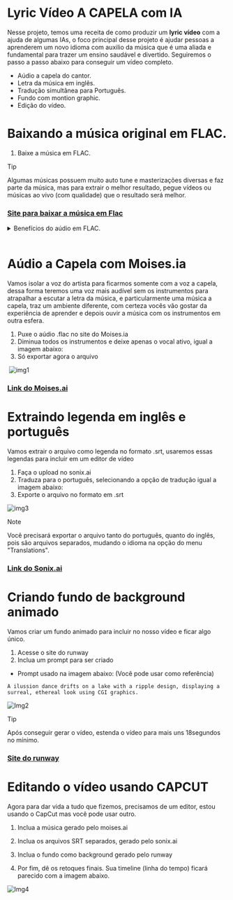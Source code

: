 # Lyric Vídeo A CAPELA com IA

Nesse projeto, temos uma receita de como produzir um **lyric vídeo** com a ajuda de algumas IAs, o foco principal desse projeto é ajudar pessoas a aprenderem um novo idioma com auxilio da música que é uma aliada e fundamental para trazer um ensino saudável e divertido. Seguiremos o passo a passo abaixo para conseguir um vídeo completo.

 - Aúdio a capela do cantor.
 - Letra da música em inglês.
 - Tradução simultânea para Português.
 - Fundo com montion graphic.
 - Edição do vídeo.




 # Baixando a música original em FLAC.

1. Baixe a música em FLAC.

> [!TIP]
> Algumas músicas possuem muito auto tune e masterizações diversas e faz parte da música, mas para extrair o melhor resultado, pegue vídeos ou músicas ao vivo (com qualidade) que o resultado será melhor.



### [Site para baixar a música em Flac](https://4kdownload.to/ptaY/youtube-to-flac)



<details>
  <summary>Benefícios do aúdio em FLAC.</summary>
    <p>
        A FLAC tem sido bem recebida pelo negócio da música como uma solução econômica para fornecer música com qualidade de CD ou superior, e faltam-lhe os problemas de áudio que afligem os MP3s. O FLAC é sem perdas e se assemelha aos arquivos ZIP porque produz o mesmo som quando descompactado. Até recentemente, a única opção para obter arquivos "sem perdas" era através dos formatos de CD não comprimido CDA ou WAV, nenhum dos quais é tão eficiente em termos de espaço quanto o FLAC.Os arquivos FLAC são até seis vezes maiores que os arquivos MP3, mas são metade do tamanho de um CD e podem proporcionar a mesma melhoria de qualidade de áudio. Além disso, o FLAC não está limitado a 16 bits (qualidade de CD), e você pode adquirir arquivos de até 24 bits/192kHz para um possível ganho de desempenho. Enquanto as conseqüências de uma qualidade melhor do que a do CD são discutidas a quente, Pono e outras empresas colocaram seus nomes em suas vantagens.
    </p>
    <p>
    A FLAC está aqui para ficar, independentemente de você usar arquivos de qualidade 16 bits ou 24 bits. De acordo com especialistas como Malcolm Hawksford, professor de psicoacústica da Universidade de Essex, a FLAC ainda é viável apesar da concorrência de formatos proprietários, como MQA e DSD.
    </p>
<p>
    O FLAC é um formato futuro para áudio de alta qualidade. É benéfico para a transferência de dados pela Internet, uma vez que muitas vezes diminui o tempo de download. Parece duvidoso que grandes avanços serão feitos para compressão sem perdas, "Hawksford postado no blog da Society of Sound de Bowers & Wilkins.
    </p>
<p>
    Os discos ainda são amplamente utilizados, mas logo serão substituídos pela facilidade de arquivos completamente digitais, tais como arquivos streaming ou de software salvos em sua rede ou na nuvem. Como formato, o FLAC provavelmente nunca será tão popular como os CDs e DVDs foram durante seus dias, mas se tornou rapidamente o arquivo de escolha entre os audiófilos.
    </p>

</details>
​	

# Aúdio a Capela com Moises.ia

Vamos isolar a voz do artista para ficarmos somente com a voz a capela, dessa forma teremos uma voz mais audível sem os instrumentos para atrapalhar a escutar a letra da música, e particularmente uma música a capela, traz um ambiente diferente, com certeza vocês vão gostar da experiência de aprender e depois ouvir a música com os instrumentos em outra esfera.

1. Puxe o aúdio .flac no site do Moises.ia
2. Diminua todos os instrumentos e deixe apenas o vocal ativo, igual a imagem abaixo:
3. Só exportar agora o arquivo

​	![img1](https://github.com/Clebio2030/BootCamp_Nexa_Dio_IA/assets/134241152/e0607664-f4c8-4b65-a1c8-280d3d107764)

### [Link do Moises.ai](studio.moises.ai)



# Extraindo legenda em inglês e português

Vamos extrair o arquivo como legenda no formato .srt, usaremos essas legendas para incluir em um editor de vídeo

1. Faça o upload no sonix.ai
2. Traduza para o português, selecionando a opção de tradução igual a imagem abaixo:
3. Exporte o arquivo no formato em .srt


![img3](https://github.com/Clebio2030/BootCamp_Nexa_Dio_IA/assets/134241152/5c834b1b-d7fc-4601-b9fc-1edb6cb0831a)
​	

> [!NOTE]
>
> Você precisará exportar o arquivo tanto do português, quanto do inglês, pois são arquivos separados, mudando o idioma na opção do menu "Translations".



### [Link do Sonix.ai](https://my.sonix.ai/)



# Criando fundo de background animado

Vamos criar um fundo animado para incluir no nosso vídeo e ficar algo único.

1. Acesse o site do runway
2. Inclua um prompt para ser criado

- Prompt usado na imagem abaixo: (Você pode usar como referência)

```
A ilussion dance drifts on a lake with a ripple design, displaying a surreal, ethereal look using CGI graphics.
```

![Img2](https://github.com/Clebio2030/BootCamp_Nexa_Dio_IA/assets/134241152/c44d8577-a957-404e-8c65-092b81e9bec9)




> [!TIP]
>
> Após conseguir gerar o vídeo, estenda o vídeo para mais uns 18segundos no mínimo.



### [Site do runway](https://app.runwayml.com/video-tools)



# Editando o vídeo usando CAPCUT

Agora para dar vida a tudo que fizemos, precisamos de um editor, estou usando o CapCut mas você pode usar outro.

1. Inclua a música gerado pelo moises.ai

2. Inclua os arquivos SRT separados, gerado pelo sonix.ai

3. Inclua o fundo como background gerado pelo runway

4. Por fim, dê os retoques finais. Sua timeline (linha do tempo) ficará parecido com a imagem abaixo.


![Img4](https://github.com/Clebio2030/BootCamp_Nexa_Dio_IA/assets/134241152/26ade65f-6b84-427f-8158-8e1f08f965a5)


   

